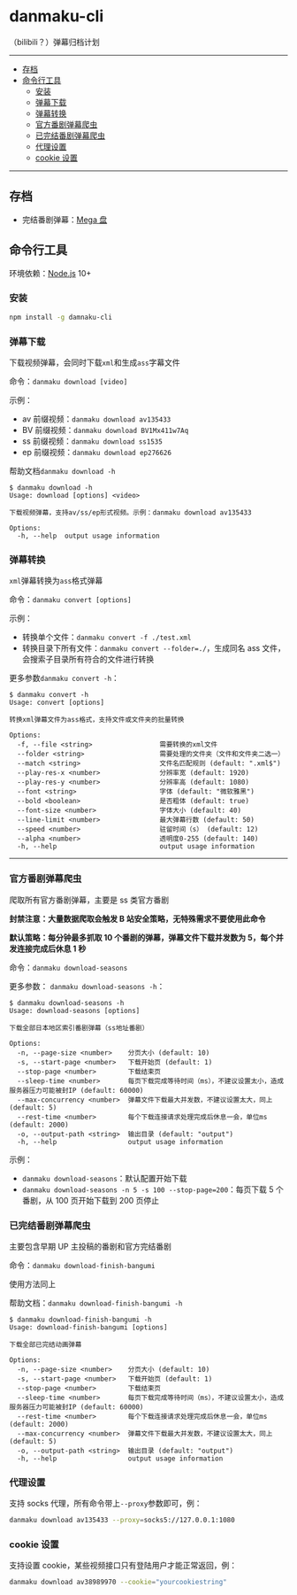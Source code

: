 # danmaku-cli

（bilibili？）弹幕归档计划

---

- [存档](#存档)
- [命令行工具](#命令行工具)
  - [安装](#安装)
  - [弹幕下载](#弹幕下载)
  - [弹幕转换](#命令行工具)
  - [官方番剧弹幕爬虫](#官方番剧弹幕爬虫)
  - [已完结番剧弹幕爬虫](#已完结番剧弹幕爬虫)
  - [代理设置](#代理设置)
  - [cookie 设置](#cookie设置)

---

## 存档

- 完结番剧弹幕：[Mega 盘](https://mega.nz/#F!wdtmkIzZ!7FeM5azSqaSfPaeaJyGH0A)

## 命令行工具

环境依赖：[Node.js](https://nodejs.org/zh-cn/download/) 10+

### 安装

```bash
npm install -g damnaku-cli
```

### 弹幕下载

下载视频弹幕，会同时下载`xml`和生成`ass`字幕文件

命令：`danmaku download [video]`

示例：

- av 前缀视频：`danmaku download av135433`
- BV 前缀视频：`danmaku download BV1Mx411w7Aq`
- ss 前缀视频：`danmaku download ss1535`
- ep 前缀视频：`danmaku download ep276626`

帮助文档`danmaku download -h`

```shell
$ danmaku download -h
Usage: download [options] <video>

下载视频弹幕，支持av/ss/ep形式视频。示例：danmaku download av135433

Options:
  -h, --help  output usage information
```

### 弹幕转换

`xml`弹幕转换为`ass`格式弹幕

命令：`danmaku convert [options]`

示例：

- 转换单个文件：`danmaku convert -f ./test.xml`
- 转换目录下所有文件：`danmaku convert --folder=./`，生成同名 ass 文件，会搜索子目录所有符合的文件进行转换

更多参数`danmaku convert -h`：

```shell
$ danmaku convert -h
Usage: convert [options]

转换xml弹幕文件为ass格式，支持文件或文件夹的批量转换

Options:
  -f, --file <string>                 需要转换的xml文件
  --folder <string>                   需要处理的文件夹（文件和文件夹二选一）
  --match <string>                    文件名匹配规则 (default: ".xml$")
  --play-res-x <number>               分辨率宽 (default: 1920)
  --play-res-y <number>               分辨率高 (default: 1080)
  --font <string>                     字体 (default: "微软雅黑")
  --bold <boolean>                    是否粗体 (default: true)
  --font-size <number>                字体大小 (default: 40)
  --line-limit <number>               最大弹幕行数 (default: 50)
  --speed <number>                    驻留时间（s） (default: 12)
  --alpha <number>                    透明度0-255 (default: 140)
  -h, --help                          output usage information
```

---

### 官方番剧弹幕爬虫

爬取所有官方番剧弹幕，主要是 ss 类官方番剧

**封禁注意：大量数据爬取会触发 B 站安全策略，无特殊需求不要使用此命令**

**默认策略：每分钟最多抓取 10 个番剧的弹幕，弹幕文件下载并发数为 5，每个并发连接完成后休息 1 秒**

命令：`danmaku download-seasons`

更多参数： `danmaku download-seasons -h`：

```shell
$ danmaku download-seasons -h
Usage: download-seasons [options]

下载全部日本地区索引番剧弹幕（ss地址番剧）

Options:
  -n, --page-size <number>    分页大小 (default: 10)
  -s, --start-page <number>   下载开始页 (default: 1)
  --stop-page <number>        下载结束页
  --sleep-time <number>       每页下载完成等待时间（ms），不建议设置太小，造成服务器压力可能被封IP (default: 60000)
  --max-concurrency <number>  弹幕文件下载最大并发数，不建议设置太大，同上 (default: 5)
  --rest-time <number>        每个下载连接请求处理完成后休息一会，单位ms (default: 2000)
  -o, --output-path <string>  输出目录 (default: "output")
  -h, --help                  output usage information
```

示例：

- `danmaku download-seasons`：默认配置开始下载
- `danmaku download-seasons -n 5 -s 100 --stop-page=200`：每页下载 5 个番剧，从 100 页开始下载到 200 页停止

### 已完结番剧弹幕爬虫

主要包含早期 UP 主投稿的番剧和官方完结番剧

命令：`danmaku download-finish-bangumi`

使用方法同上

帮助文档：`danmaku download-finish-bangumi -h`

```shell
$ danmaku download-finish-bangumi -h
Usage: download-finish-bangumi [options]

下载全部已完结动画弹幕

Options:
  -n, --page-size <number>    分页大小 (default: 10)
  -s, --start-page <number>   下载开始页 (default: 1)
  --stop-page <number>        下载结束页
  --sleep-time <number>       每页下载完成等待时间（ms），不建议设置太小，造成服务器压力可能被封IP (default: 60000)
  --rest-time <number>        每个下载连接请求处理完成后休息一会，单位ms (default: 2000)
  --max-concurrency <number>  弹幕文件下载最大并发数，不建议设置太大，同上 (default: 5)
  -o, --output-path <string>  输出目录 (default: "output")
  -h, --help                  output usage information
```

### 代理设置

支持 socks 代理，所有命令带上`--proxy`参数即可，例：

```bash
danmaku download av135433 --proxy=socks5://127.0.0.1:1080
```

### cookie 设置

支持设置 cookie，某些视频接口只有登陆用户才能正常返回，例：

```bash
danmaku download av38989970 --cookie="yourcookiestring"
```

